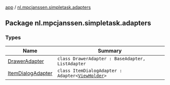 [app](../index.md) / [nl.mpcjanssen.simpletask.adapters](.)

## Package nl.mpcjanssen.simpletask.adapters

### Types

| Name | Summary |
|---|---|
| [DrawerAdapter](-drawer-adapter/index.md) | `class DrawerAdapter : BaseAdapter, ListAdapter` |
| [ItemDialogAdapter](-item-dialog-adapter/index.md) | `class ItemDialogAdapter : Adapter<`[`ViewHolder`](-item-dialog-adapter/-view-holder/index.md)`>` |

